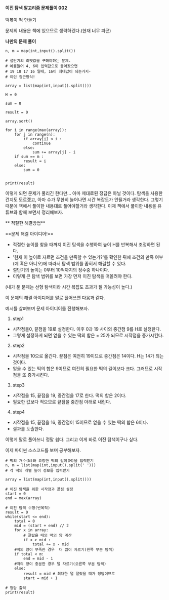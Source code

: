 #### 이진 탐색 알고리즘 문제풀이 002

떡볶이 떡 만들기

문제의 내용은 책에 있으므로 생략하겠다.(현재 너무 피곤)

**나만의 문제 풀이**
```
n, m = map(int,input().split())

# 절단기의 최댓값을 구해야하는 문제.
# 예를들어 4, 6이 입력값으로 들어왔으면 
# 19 18 17 16 일때, 16이 최대값이 되는거지-
# 이런 접근방식!

array = list(map(int,input().split()))

H = 0

sum = 0

result = 0

array.sort()

for i in range(max(array)):
    for j in range(n):
        if array[j] < i :
            continue
        else:
            sum += array[j] - i
    if sum == m :
        result = i
    else:
        sum = 0


print(result)

```

이렇게 되면 문제가 풀리긴 한다만... 아마 제대로된 정답은 아닐 것이다.
탐색을 사용한건지도 모르겠고, 아마 수가 무한히 늘어나면 시간 복잡도가 안될거라 생각한다.
그렇기 때문에 책에서 풀이한 내용대로 풀어야할거라 생각한다.
이제 책에서 풀이한 내용을 유튜브와 함께 보면서 정리해보자.

** 적절한 해결방법**

==문제 해결 아이디어!==
- 적절한 높이를 찾을 때까지 이진 탐색을 수행하여 높이 H를 반복해서 조정하면 된다.
- '현재 이 높이로 자르면 조건을 만족할 수 있는가?'를 확인한 뒤에 조건의 만족 여부 (예 혹은 아니오)에 따라서 탐색 범위를 좁혀서 해결할 수 있다.
- 절단기의 높이는 0부터 10억까지의 정수중 하나이다.
- 이렇게 큰 탐색 범위를 보면 가장 먼저 이진 탐색을 떠올려야 한다.

(내가 푼 문제는 선형 탐색이라 시간 복잡도 초과가 될 가능성이 높다.)

이 문제의 해결 아이디어를 말로 풀어쓰면 다음과 같다.

예시를 살펴보며 문제 아이디어를 진행해보자.
1. step1
-  시작점을0, 끝점을 19로 설정한다. 이후 0과 19 사이의 중간점 9를 H로 설정한다.
-  그렇게 설정하게 되면 얻을 수 있는 떡의 합은 = 25가 되므로 시작점을 증가시킨다.

2. step2
- 시작점을 10으로 옮긴다. 끝점은 여전히 19이므로 중간점은 14이다. H는 14가 되는것이다.
- 얻을 수 있는 떡의 합은 9이므로 여전히 필요한 떡의 길이보다 크다. 그러므로 시작점을 또 증가시킨다.

3. step3
- 시작점을 15, 끝점을 19, 중간점을 17로 한다. 떡의 합은 2이다.
- 필요한 값보다 적으므로 끝점을 중간점 아래로 내린다.

4. step4
- 시작점을 15, 끝점을 16, 중간점이 15이므로 얻을 수 있는 떡의 합은 6이다.
- 결과를 도출한다.

이렇게 말로 풀어쓰니 정말 쉽다. 그리고 이게 바로 이진 탐색이구나 싶다.

이제 파이썬 소스코드를 보며 공부해보자.
```
# 떡의 개수(N)와 요청한 떡의 길이(M)을 입력받기
n, m = list(map(int,input().split(' ')))
# 각 떡의 개별 높이 정보를 입력받기

array = list(map(int,input().split()))

# 이진 탐색을 위한 시작점과 끝점 설정
start = 0
end = max(array)

# 이진 탐색 수행(반복적)
result = 0
while(start <= end):
    total = 0
    mid = (start + end) // 2
    for x in array:
        # 잘랐을 때의 떡의 양 계산
        if x > mid :
            total += x - mid
    #떡의 양이 부족한 경우  더 많이 자르기(왼쪽 부분 탐색)
    if total < m:
        end = mid - 1
    #떡의 양이 충분한 경우 덜 자르기(오른쪽 부분 탐색)
    else:
        result = mid # 최대한 덜 잘랐을 때가 정답이므로
        start = mid + 1

# 정답 출력
print(result)
```
